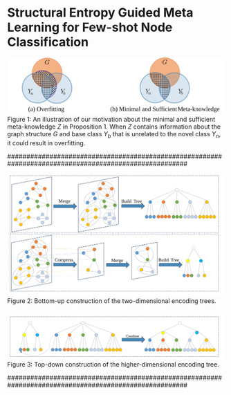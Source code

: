 # Structural Entropy Guided Meta Learning for Few-shot Node Classification


![fig1](./fig1.svg)  
Figure 1: An illustration of our motivation about the minimal and sufficient meta-knowledge *Z* in Proposition 1. When *Z* contains information about the graph structure *G* and base class *Y<sub>b</sub>* that is unrelated to the novel class *Y<sub>n</sub>*, it could result in overfitting.


#######################################################################################################  

![fig2](./fig2.svg)  
Figure 2: Bottom-up construction of the two-dimensional encoding trees. 
#####
![fig3](./fig3.svg)  
Figure 3: Top-down construction of the higher-dimensional encoding tree.  

#######################################################################################################
